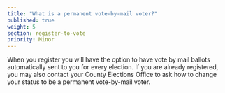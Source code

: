 ```yaml
---
title: "What is a permanent vote-by-mail voter?"
published: true
weight: 5
section: register-to-vote
priority: Minor
---
```

When you register you will have the option to have vote by mail ballots automatically sent to you for every election.  If you are already registered, you may also contact your County Elections Office to ask how to change your status to be a permanent vote-by-mail voter.
